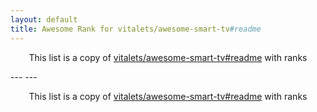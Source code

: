 ```yaml
---
layout: default
title: Awesome Rank for vitalets/awesome-smart-tv#readme
---
```


<p align="center">
	This list is a copy of <a href="https://github.com/vitalets/awesome-smart-tv#readme">vitalets/awesome-smart-tv#readme</a> with ranks
</p>
---
---
<p align="center">
	This list is a copy of <a href="https://github.com/vitalets/awesome-smart-tv#readme">vitalets/awesome-smart-tv#readme</a> with ranks
</p>

